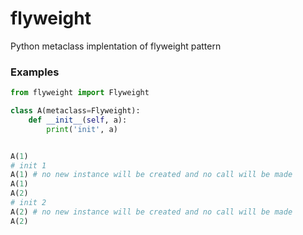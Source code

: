 # flyweight
Python metaclass implentation of flyweight pattern

### Examples

```py
from flyweight import Flyweight

class A(metaclass=Flyweight):
    def __init__(self, a):
        print('init', a)


A(1) 
# init 1
A(1) # no new instance will be created and no call will be made
A(1)
A(2)
# init 2
A(2) # no new instance will be created and no call will be made
A(2)
```
